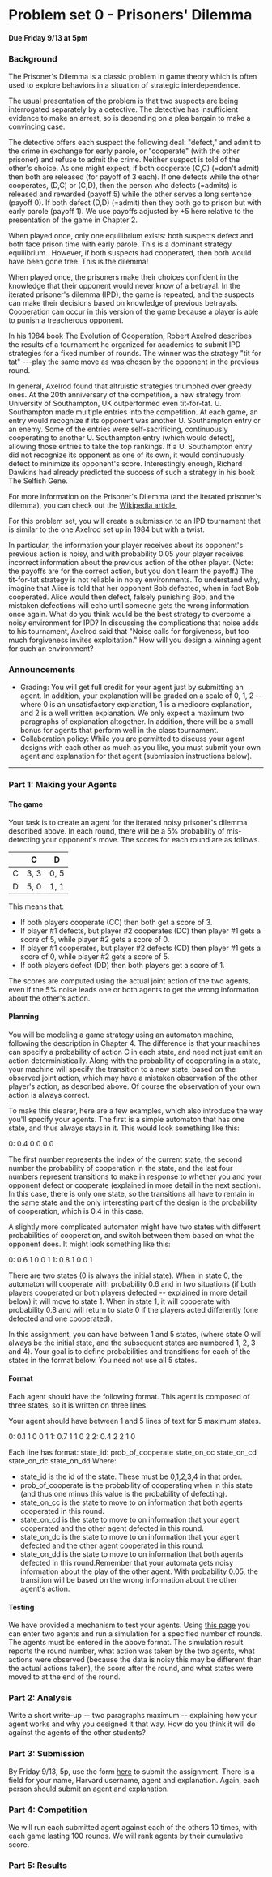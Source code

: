 # Problem set 0 - Prisoners' Dilemma

#### Due Friday 9/13 at 5pm

### Background

The Prisoner's Dilemma is a classic problem in game theory which is
often used to explore behaviors in a situation of strategic
interdependence.

The usual presentation of the problem is that two suspects are being
interrogated separately by a detective. The detective has insufficient
evidence to make an arrest, so is depending on a plea bargain to make a
convincing case.

The detective offers each suspect the following deal: "defect," and
admit to the crime in exchange for early parole, or "cooperate" (with
the other prisoner) and refuse to admit the crime. Neither suspect is
told of the other's choice. As one might expect, if both cooperate (C,C)
(=don't admit) then both are released (for payoff of 3 each). If one
defects while the other cooperates, (D,C) or (C,D), then the person who
defects (=admits) is released and rewarded (payoff 5) while the other
serves a long sentence (payoff 0). If both defect (D,D) (=admit) then
they both go to prison but with early parole (payoff 1). We use payoffs
adjusted by +5 here relative to the presentation of the game in Chapter
2.

When played once, only one equilibrium exists: both suspects defect and
both face prison time with early parole. This is a dominant strategy
equilibrium.  However, if both suspects had cooperated, then both would
have been gone free. This is the dilemma!

When played once, the prisoners make their choices confident in the
knowledge that their opponent would never know of a betrayal. In the
iterated prisoner's dilemma (IPD), the game is repeated, and the
suspects can make their decisions based on knowledge of previous
betrayals. Cooperation can occur in this version of the game because a
player is able to punish a treacherous opponent.

In his 1984 book The Evolution of Cooperation, Robert Axelrod describes
the results of a tournament he organized for academics to submit IPD
strategies for a fixed number of rounds. The winner was the strategy
"tit for tat" ---play the same move as was chosen by the opponent in the
previous round.

In general, Axelrod found that altruistic strategies triumphed over
greedy ones. At the 20th anniversary of the competition, a new strategy
from University of Southampton, UK outperformed even tit-for-tat. U.
Southampton made multiple entries into the competition. At each game, an
entry would recognize if its opponent was another U. Southampton entry
or an enemy. Some of the entries were self-sacrificing, continuously
cooperating to another U. Southampton entry (which would defect),
allowing those entries to take the top rankings. If a U. Southampton
entry did not recognize its opponent as one of its own, it would
continuously defect to minimize its opponent's score. Interestingly
enough, Richard Dawkins had already predicted the success of such a
strategy in his book The Selfish Gene.

For more information on the Prisoner's Dilemma (and the iterated
prisoner's dilemma), you can check out the [Wikipedia
article.](https://www.google.com/url?q=https://en.wikipedia.org/wiki/Prisoner%2527s_dilemma%23The_iterated_prisoner.27s_dilemma&sa=D&ust=1568304790370000) 

For this problem set, you will create a submission to an IPD tournament
that is similar to the one Axelrod set up in 1984 but with a twist.

In particular, the information your player receives about its opponent's
previous action is noisy, and with probability 0.05 your player receives
incorrect information about the previous action of the other player.
(Note: the payoffs are for the correct action, but you don't learn the
payoff.) The tit-for-tat strategy is not reliable in noisy environments.
To understand why, imagine that Alice is told that her opponent Bob
defected, when in fact Bob cooperated. Alice would then defect, falsely
punishing Bob, and the mistaken defections will echo until someone gets
the wrong information once again. What do you think would be the best
strategy to overcome a noisy environment for IPD? In discussing the
complications that noise adds to his tournament, Axelrod said that
"Noise calls for forgiveness, but too much forgiveness invites
exploitation." How will you design a winning agent for such an
environment?

### Announcements

-   Grading: You will get full credit for your agent just by submitting
    an agent. In addition, your explanation will be graded on a scale of
    0, 1, 2 -- where 0 is an unsatisfactory explanation, 1 is a mediocre
    explanation, and 2 is a well written explanation. We only expect a
    maximum two paragraphs of explanation altogether. In addition, there
    will be a small bonus for agents that perform well in the class
    tournament.
-   Collaboration policy: While you are permitted to discuss your agent
    designs with each other as much as you like, you must submit your
    own agent and explanation for that agent (submission instructions
    below).

* * * * *


### Part 1: Making your Agents

#### The game

Your task is to create an agent for the iterated noisy prisoner's
dilemma described above. In each round, there will be a 5% probability
of mis-detecting your opponent's move. The scores for each round are as
follows.


|   | C    | D    |
|---|------|------|
| C | 3, 3 | 0, 5 |
| D | 5, 0 | 1, 1 |

This means that:

-   If both players cooperate (CC) then both get a score of 3.
-   If player \#1 defects, but player \#2 cooperates (DC) then player
    \#1 gets a score of 5, while player \#2 gets a score of 0.
-   If player \#1 cooperates, but player \#2 defects (CD) then player
    \#1 gets a score of 0, while player \#2 gets a score of 5.
-   If both players defect (DD) then both players get a score of 1.

The scores are computed using the actual joint action of the two agents,
even if the 5% noise leads one or both agents to get the wrong
information about the other's action.

#### Planning

You will be modeling a game strategy using an automaton machine,
following the description in Chapter 4. The difference is that your
machines can specify a probability of action C in each state, and need
not just emit an action deterministically. Along with the probability of
cooperating in a state, your machine will specify the transition to a
new state, based on the observed joint action, which may have a mistaken
observation of the other player's action, as described above. Of course
the observation of your own action is always correct.

To make this clearer, here are a few examples, which also introduce the
way you'll specify your agents. The first is a simple automaton that has
one state, and thus always stays in it. This would look something like
this:

0: 0.4 0 0 0 0

The first number represents the index of the current state, the second
number the probability of cooperation in the state, and the last four
numbers represent transitions to make in response to whether you and
your opponent defect or cooperate (explained in more detail in the next
section). In this case, there is only one state, so the transitions all
have to remain in the same state and the only interesting part of the
design is the probability of cooperation, which is 0.4 in this case.

A slightly more complicated automaton might have two states with
different probabilities of cooperation, and switch between them based on
what the opponent does. It might look something like this:

0: 0.6 1 0 0 1
1: 0.8 1 0 0 1

There are two states (0 is always the initial state). When in state 0,
the automaton will cooperate with probability 0.6 and in two situations
(if both players cooperated or both players defected -- explained in
more detail below) it will move to state 1. When in state 1, it will
cooperate with probability 0.8 and will return to state 0 if the players
acted differently (one defected and one cooperated).

In this assignment, you can have between 1 and 5 states, (where state 0
will always be the initial state, and the subsequent states are numbered
1, 2, 3 and 4). Your goal is to define probabilities and transitions for
each of the states in the format below. You need not use all 5 states.

#### Format

Each agent should have the following format. This agent is composed of
three states, so it is written on three lines.

Your agent should have between 1 and 5 lines of text for 5 maximum
states.

0: 0.1 1 0 0 1
1: 0.7 1 1 0 2
2: 0.4 2 2 1 0

Each line has format: state\_id: prob\_of\_cooperate state\_on\_cc
state\_on\_cd state\_on\_dc state\_on\_dd Where:

-   state\_id is the id of the state. These must be 0,1,2,3,4 in that
    order.
-   prob\_of\_cooperate is the probability of cooperating when in this
    state (and thus one minus this value is the probability of
    defecting).
-   state\_on\_cc is the state to move to on information that both
    agents cooperated in this round.
-   state\_on\_cd is the state to move to on information that your agent
    cooperated and the other agent defected in this round.
-   state\_on\_dc is the state to move to on information that your agent
    defected and the other agent cooperated in this round.
-   state\_on\_dd is the state to move to on information that both
    agents defected in this round.Remember that your automata gets noisy
    information about the play of the other agent. With probability
    0.05, the transition will be based on the wrong information about
    the other agent's action.

#### Testing

We have provided a mechanism to test your agents. Using [this
page](https://www.google.com/url?q=http://cs136-hw0.seas.harvard.edu/compete.php&sa=D&ust=1568304790384000) you
can enter two agents and run a simulation for a specified number of
rounds. The agents must be entered in the above format. The simulation
result reports the round number, what action was taken by the two
agents, what actions were observed (because the data is noisy this may
be different than the actual actions taken), the score after the round,
and what states were moved to at the end of the round.

### Part 2: Analysis

Write a short write-up -- two paragraphs maximum -- explaining how your
agent works and why you designed it that way. How do you think it will
do against the agents of the other students?

### Part 3: Submission

By Friday 9/13, 5p, use the form
[here](https://www.google.com/url?q=https://docs.google.com/forms/d/e/1FAIpQLSfTIdSFyR_6nPCtW3SczmfcoR0guNiU6GuIqfWmZSX_uzWXQQ/viewform?usp%3Dsf_link&sa=D&ust=1568304790386000) to
submit the assignment. There is a field for your name, Harvard username,
agent and explanation. Again, each person should submit an agent and
explanation.

### Part 4: Competition

We will run each submitted agent against each of the others 10 times,
with each game lasting 100 rounds. We will rank agents by their
cumulative score.

### Part 5: Results


